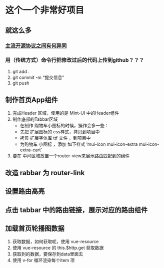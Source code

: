 # 这个一个非常好项目
## 就这么多
### [主流开源协议之间有何异同](https://www.zhihu.com/question/19568896)
### 用（传统方式）命令行把修改过后的代码上传到github？？？
1. git add .
2. git commit -m “提交信息”
3. git push

## 制作首页App组件
1. 完成Header 区域，使用的是 Mint-UI 中的Header组件
2. 制作底部的Tabbar区域
    + 在制作 购物车小图标的时候，操作会多一些：
    + 先把 扩展图标的 css样式，拷贝到项目中
    + 拷贝 扩展字体库 ttf 文件 ，到项目中
    + 为购物车 小图标 ，添加 如下样式 ‘mui-icon mui-icon-extra mui-icon-extra-cart’
3. 要在 中间区域放置一个router-view来展示路由匹配到的组件

## 改造 rabbar 为 router-link

## 设置路由高亮

## 点击 tabbar 中的路由链接，展示对应的路由组件

## 加载首页轮播图数据
1. 获取数据，如何获取呢，使用 vue-resource
2. 使用 vue-resource 的 this.$http.get 获取数据
3. 获取到的数据，要保存到data里面去
4. 使用 v-for 循环渲染每个item 项